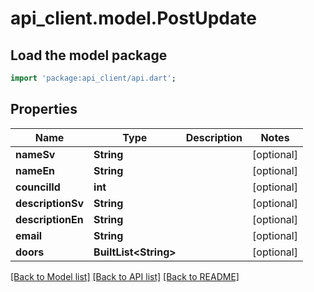 # api_client.model.PostUpdate

## Load the model package
```dart
import 'package:api_client/api.dart';
```

## Properties
Name | Type | Description | Notes
------------ | ------------- | ------------- | -------------
**nameSv** | **String** |  | [optional] 
**nameEn** | **String** |  | [optional] 
**councilId** | **int** |  | [optional] 
**descriptionSv** | **String** |  | [optional] 
**descriptionEn** | **String** |  | [optional] 
**email** | **String** |  | [optional] 
**doors** | **BuiltList&lt;String&gt;** |  | [optional] 

[[Back to Model list]](../README.md#documentation-for-models) [[Back to API list]](../README.md#documentation-for-api-endpoints) [[Back to README]](../README.md)



